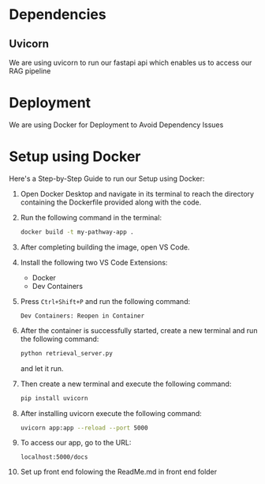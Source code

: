 # Dependencies
## Uvicorn
We are using uvicorn to run our fastapi api which enables us to access our RAG pipeline

# Deployment
We are using Docker for Deployment to Avoid Dependency Issues

# Setup using Docker

Here's a Step-by-Step Guide to run our Setup using Docker:

1. Open Docker Desktop and navigate in its terminal to reach the directory containing the Dockerfile provided along with the code.
2. Run the following command in the terminal:

    ```bash
    docker build -t my-pathway-app .
    ```

3. After completing building the image, open VS Code.
4. Install the following two VS Code Extensions:
    - Docker
    - Dev Containers

5. Press `Ctrl+Shift+P` and run the following command:

    ```
    Dev Containers: Reopen in Container
    ```

6. After the container is successfully started, create a new terminal and run the following command:

    ```bash
    python retrieval_server.py
    ```

   and let it run.

7. Then create a new terminal and execute the following command:

    ```bash
    pip install uvicorn
    ```

8. After installing uvicorn execute the following command:

    ```bash
    uvicorn app:app --reload --port 5000
    ```

9. To access our app, go to the URL:

    ```
    localhost:5000/docs
    ```
10. Set up front end folowing the ReadMe.md in front end folder

